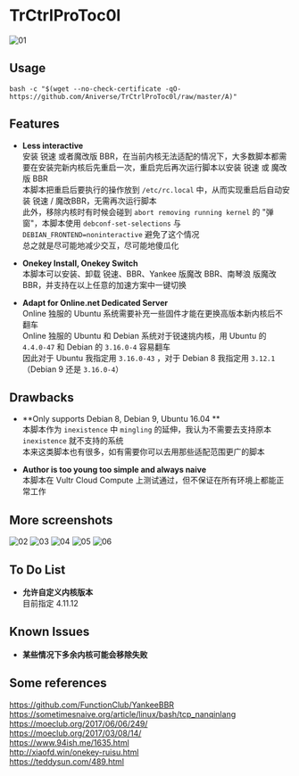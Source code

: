 # TrCtrlProToc0l

![01](https://github.com/Aniverse/TrCtrlProToc0l/raw/master/Images/01.png)

## Usage

```
bash -c "$(wget --no-check-certificate -qO- https://github.com/Aniverse/TrCtrlProToc0l/raw/master/A)"
```

## Features

- **Less interactive**  
安装 锐速 或者魔改版 BBR，在当前内核无法适配的情况下，大多数脚本都需要在安装完新内核后先重启一次，重启完后再次运行脚本以安装 锐速 或 魔改版 BBR  
本脚本把重启后要执行的操作放到 `/etc/rc.local` 中，从而实现重启后自动安装 锐速 / 魔改BBR，无需再次运行脚本  
此外，移除内核时有时候会碰到 `abort removing running kernel` 的 "弹窗"，本脚本使用 `debconf-set-selections` 与 `DEBIAN_FRONTEND=noninteractive` 避免了这个情况  
总之就是尽可能地减少交互，尽可能地傻瓜化  

- **Onekey Install, Onekey Switch**  
本脚本可以安装、卸载 锐速、BBR、Yankee 版魔改 BBR、南琴浪 版魔改 BBR，并支持在以上任意的加速方案中一键切换    

- **Adapt for Online.net Dedicated Server**  
Online 独服的 Ubuntu 系统需要补充一些固件才能在更换高版本新内核后不翻车  
Online 独服的 Ubuntu 和 Debian 系统对于锐速挑内核，用 Ubuntu 的 `4.4.0-47` 和 Debian 的 `3.16.0-4` 容易翻车  
因此对于 Ubuntu 我指定用 `3.16.0-43` ，对于 Debian 8 我指定用 `3.12.1`（Debian 9 还是 `3.16.0-4`）  

## Drawbacks

- **Only supports Debian 8, Debian 9, Ubuntu 16.04 **  
本脚本作为 `inexistence` 中 `mingling` 的延伸，我认为不需要去支持原本 `inexistence` 就不支持的系统  
本来这类脚本也有很多，如有需要你可以去用那些适配范围更广的脚本  

- **Author is too young too simple and always naive**  
本脚本在 Vultr Cloud Compute 上测试通过，但不保证在所有环境上都能正常工作  

## More screenshots

![02](https://github.com/Aniverse/TrCtrlProToc0l/raw/master/Images/02.png)
![03](https://github.com/Aniverse/TrCtrlProToc0l/raw/master/Images/03.png)
![04](https://github.com/Aniverse/TrCtrlProToc0l/raw/master/Images/04.png)
![05](https://github.com/Aniverse/TrCtrlProToc0l/raw/master/Images/05.png)
![06](https://github.com/Aniverse/TrCtrlProToc0l/raw/master/Images/06.png)

## To Do List

- **允许自定义内核版本**  
目前指定 4.11.12  

## Known Issues

- **某些情况下多余内核可能会移除失败**  

## Some references

https://github.com/FunctionClub/YankeeBBR  
https://sometimesnaive.org/article/linux/bash/tcp_nanqinlang  
https://moeclub.org/2017/06/06/249/  
https://moeclub.org/2017/03/08/14/  
https://www.94ish.me/1635.html  
http://xiaofd.win/onekey-ruisu.html  
https://teddysun.com/489.html  
